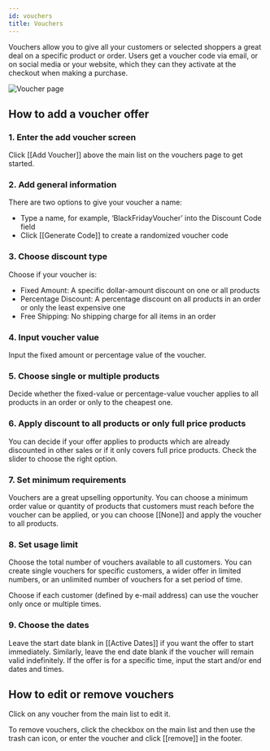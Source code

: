```yaml
---
id: vouchers
title: Vouchers
---
```


Vouchers allow you to give all your customers or selected shoppers a great deal on a specific product or order. Users get a voucher code via email, or on social media or your website, which they can they activate at the checkout when making a purchase.

![Voucher page](assets/dashboard-discounts/Vouchers.jpg)


## How to add a voucher offer

### 1. Enter the add voucher screen

Click [[Add&nbsp;Voucher]] above the main list on the vouchers page to get started.

### 2. Add general information

There are two options to give your voucher a name:

- Type a name, for example, ‘BlackFridayVoucher’ into the Discount Code field
- Click [[Generate&nbsp;Code]] to create a randomized voucher code 

### 3. Choose discount type

Choose if your voucher is:

- Fixed Amount: A specific dollar-amount discount on one or all products
- Percentage Discount: A percentage discount on all products in an order or only the least expensive one
- Free Shipping: No shipping charge for all items in an order

### 4. Input voucher value

Input the fixed amount or percentage value of the voucher.

### 5. Choose single or multiple products

Decide whether the fixed-value or percentage-value voucher applies to all products in an order or only to the cheapest one.

### 6. Apply discount to all products or only full price products

You can decide if your offer applies to products which are already discounted in other sales or if it only covers full price products. Check the slider to choose the right option. 

### 7. Set minimum requirements

Vouchers are a great upselling opportunity. You can choose a minimum order value or quantity of products that customers must reach before the voucher can be applied, or you can choose [[None]] and apply the voucher to all products.

### 8. Set usage limit

Choose the total number of vouchers available to all customers. You can create single vouchers for specific customers, a wider offer in limited numbers, or an unlimited number of vouchers for a set period of time.

Choose if each customer (defined by e-mail address) can use the voucher only once or multiple times.

### 9. Choose the dates

Leave the start date blank in [[Active&nbsp;Dates]] if you want the offer to start immediately. Similarly, leave the end date blank if the voucher will remain valid indefinitely. If the offer is for a specific time, input the start and/or end dates and times.


## How to edit or remove vouchers

Click on any voucher from the main list to edit it. 

To remove vouchers, click the checkbox on the main list and then use the trash can icon, or enter the voucher and click [[remove]] in the footer.
